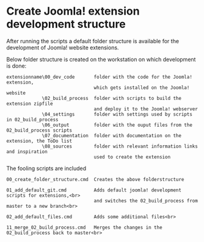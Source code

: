 # Create Joomla! extension development structure
After running the scripts a default folder structure is available for the development of Joomla! website extensions.

Below folder structure is created on the workstation on which development is done:
```
extensionname\00_dev_code       folder with the code for the Joomla! extension, 
                                which gets installed on the Joomla! website
             \02_build_process  folder with scripts to build the extension zipfile
                                and deploy it to the Joomla! webserver
             \04_settings       folder with settings used by scripts in 02_build_process
             \06_output         folder with the ouput files from the 02_build_process scripts
             \07_documentation  folder with documentation on the extension, the ToDo list
             \08_sources        folder with relevant information links and inspiration
                                used to create the extension
```
The fooling scripts are included
```
00_create_folder_structure.cmd  Creates the above folderstructure
```
``` 
01_add_default_git.cmd          Adds default joomla! development scripts for extensions,<br>
                                and switches the 02_build_process from master to a new branch<br>
```
``` 
02_add_default_files.cmd        Adds some additional files<br>
```
``` 
11_merge_02_build_process.cmd   Merges the changes in the 02_build_process back to master<br>
```
